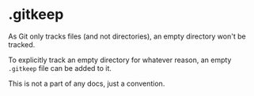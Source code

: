 # .gitkeep

As Git only tracks files (and not directories), an empty directory won't be tracked.

To explicitly track an empty directory for whatever reason, an empty `.gitkeep` file can be added to it.

This is not a part of any docs, just a convention.
